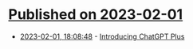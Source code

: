 # [Published on 2023-02-01](index.md)

* [2023-02-01, 18:08:48](https://news.ycombinator.com/item?id=34614796) - [Introducing ChatGPT Plus](https://openai.com/blog/chatgpt-plus/)
